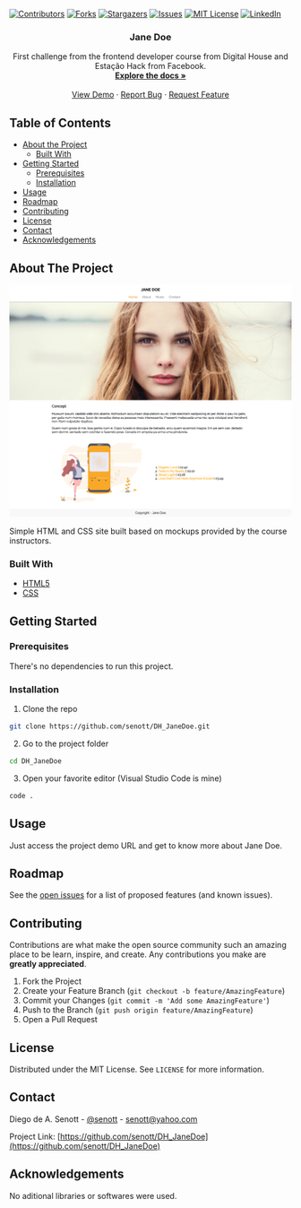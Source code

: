 <!--
*** Thanks for checking out this README Template. If you have a suggestion that would
*** make this better, please fork the repo and create a pull request or simply open
*** an issue with the tag "enhancement".
*** Thanks again! Now go create something AMAZING! :D
-->





<!-- PROJECT SHIELDS -->
<!--
*** I'm using markdown "reference style" links for readability.
*** Reference links are enclosed in brackets [ ] instead of parentheses ( ).
*** See the bottom of this document for the declaration of the reference variables
*** for contributors-url, forks-url, etc. This is an optional, concise syntax you may use.
*** https://www.markdownguide.org/basic-syntax/#reference-style-links
-->
[![Contributors][contributors-shield]][contributors-url]
[![Forks][forks-shield]][forks-url]
[![Stargazers][stars-shield]][stars-url]
[![Issues][issues-shield]][issues-url]
[![MIT License][license-shield]][license-url]
[![LinkedIn][linkedin-shield]][linkedin-url]



<p align="center">
  <h3 align="center">Jane Doe</h3>

  <p align="center">
    First challenge from the frontend developer course from Digital House and Estação Hack from Facebook.
    <br />
    <a href="https://github.com/senott/DH_JaneDoe"><strong>Explore the docs »</strong></a>
    <br />
    <br />
    <a href="https://quizzical-roentgen-3dc621.netlify.app/index.html">View Demo</a>
    ·
    <a href="https://github.com/senott/DH_JaneDoe/issues">Report Bug</a>
    ·
    <a href="https://github.com/senott/DH_JaneDoe/issues">Request Feature</a>
  </p>
</p>



<!-- TABLE OF CONTENTS -->
## Table of Contents

* [About the Project](#about-the-project)
  * [Built With](#built-with)
* [Getting Started](#getting-started)
  * [Prerequisites](#prerequisites)
  * [Installation](#installation)
* [Usage](#usage)
* [Roadmap](#roadmap)
* [Contributing](#contributing)
* [License](#license)
* [Contact](#contact)
* [Acknowledgements](#acknowledgements)



<!-- ABOUT THE PROJECT -->
## About The Project

[![Product Name Screen Shot][product-screenshot]](https://quizzical-roentgen-3dc621.netlify.app/index.html)

Simple HTML and CSS site built based on mockups provided by the course instructors.

### Built With
* [HTML5](https://developer.mozilla.org/en-US/docs/Web/Guide/HTML/HTML5)
* [CSS](https://www.w3.org/Style/CSS/Overview.en.html)

<!-- GETTING STARTED -->
## Getting Started

### Prerequisites
There's no dependencies to run this project.

### Installation

1. Clone the repo
```sh
git clone https://github.com/senott/DH_JaneDoe.git
```
2. Go to the project folder
```sh
cd DH_JaneDoe
```
3. Open your favorite editor (Visual Studio Code is mine)
```sh
code .
```



<!-- USAGE EXAMPLES -->
## Usage

Just access the project demo URL and get to know more about Jane Doe.


<!-- ROADMAP -->
## Roadmap

See the [open issues](https://github.com/senott/DH_JaneDoe/issues) for a list of proposed features (and known issues).



<!-- CONTRIBUTING -->
## Contributing

Contributions are what make the open source community such an amazing place to be learn, inspire, and create. Any contributions you make are **greatly appreciated**.

1. Fork the Project
2. Create your Feature Branch (`git checkout -b feature/AmazingFeature`)
3. Commit your Changes (`git commit -m 'Add some AmazingFeature'`)
4. Push to the Branch (`git push origin feature/AmazingFeature`)
5. Open a Pull Request



<!-- LICENSE -->
## License

Distributed under the MIT License. See `LICENSE` for more information.



<!-- CONTACT -->
## Contact

Diego de A. Senott - [@senott](https://twitter.com/senott) - senott@yahoo.com

Project Link: [https://github.com/senott/DH_JaneDoe](https://github.com/senott/DH_JaneDoe)



<!-- ACKNOWLEDGEMENTS -->
## Acknowledgements
No aditional libraries or softwares were used.




<!-- MARKDOWN LINKS & IMAGES -->
<!-- https://www.markdownguide.org/basic-syntax/#reference-style-links -->
[contributors-shield]: https://img.shields.io/github/contributors/senott/DH_JaneDoe.svg?style=flat-square
[contributors-url]: https://github.com/senott/DH_JaneDoe/graphs/contributors
[forks-shield]: https://img.shields.io/github/forks/senott/DH_JaneDoe.svg?style=flat-square
[forks-url]: https://github.com/senott/DH_JaneDoe/network/members
[stars-shield]: https://img.shields.io/github/stars/senott/DH_JaneDoe.svg?style=flat-square
[stars-url]: https://github.com/senott/DH_JaneDoe/stargazers
[issues-shield]: https://img.shields.io/github/issues/senott/DH_JaneDoe.svg?style=flat-square
[issues-url]: https://github.com/senott/DH_JaneDoe/issues
[license-shield]: https://img.shields.io/github/license/senott/DH_JaneDoe.svg?style=flat-square
[license-url]: https://github.com/senott/DH_JaneDoe/blob/master/LICENSE.txt
[linkedin-shield]: https://img.shields.io/badge/-LinkedIn-black.svg?style=flat-square&logo=linkedin&colorB=555
[linkedin-url]: https://linkedin.com/in/senott
[product-screenshot]: assets/img/home-capture.png
